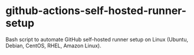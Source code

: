 # github-actions-self-hosted-runner-setup
Bash script to automate GitHub self-hosted runner setup on Linux (Ubuntu, Debian, CentOS, RHEL, Amazon Linux).
